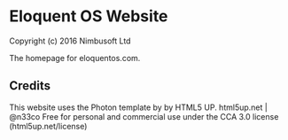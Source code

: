 # Eloquent OS Website

Copyright (c) 2016 Nimbusoft Ltd

The homepage for eloquentos.com.

## Credits

This website uses the Photon template by by HTML5 UP.
html5up.net | @n33co
Free for personal and commercial use under the CCA 3.0 license (html5up.net/license)
